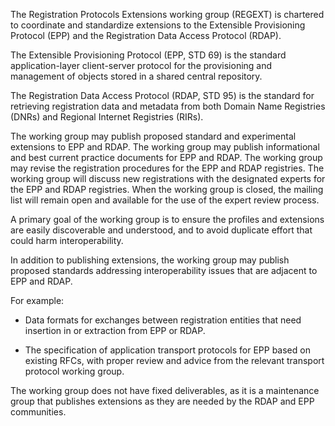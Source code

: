 The Registration Protocols Extensions working group (REGEXT) is chartered to coordinate and standardize extensions to the Extensible Provisioning Protocol (EPP) and the Registration Data Access Protocol (RDAP).

The Extensible Provisioning Protocol (EPP, STD 69) is the standard application-layer client-server protocol for the provisioning and management of objects stored in a shared central repository.

The Registration Data Access Protocol (RDAP, STD 95) is the standard for retrieving registration data and metadata from both Domain Name Registries (DNRs) and Regional Internet Registries (RIRs). 

The working group may publish proposed standard and experimental extensions to EPP and RDAP.
The working group may publish informational and best current practice documents for EPP and RDAP.
The working group may revise the registration procedures for the EPP and RDAP registries.
The working group will discuss new registrations with the designated experts for the EPP and RDAP registries.
When the working group is closed, the mailing list will remain open and available for the use of the expert review process.

A primary goal of the working group is to ensure the profiles and extensions are easily discoverable and understood, and to avoid duplicate effort that could harm interoperability.

In addition to publishing extensions, the working group may publish proposed standards addressing interoperability issues that are adjacent to EPP and RDAP.

For example:

* Data formats for exchanges between registration entities that need insertion in or extraction from EPP or RDAP.

*  The specification of application transport protocols for EPP based on existing RFCs, with proper review and advice from the relevant transport protocol working group.

The working group does not have fixed deliverables, as it is a maintenance group that publishes extensions as they are needed by the RDAP and EPP communities.